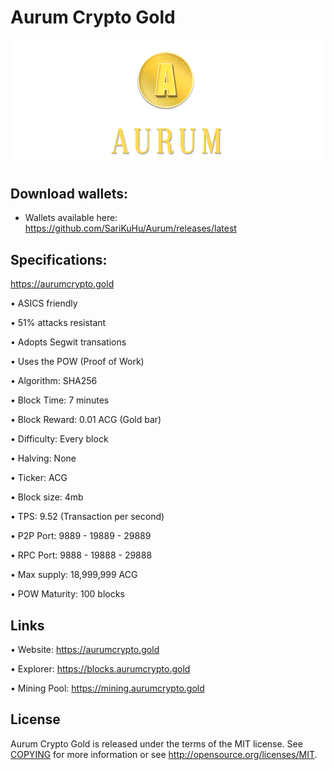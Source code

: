 ﻿Aurum Crypto Gold
========
![](share/pixmaps/splashscreen_transparent.png)


Download wallets:
----------

- Wallets available here: 
https://github.com/SariKuHu/Aurum/releases/latest


Specifications:
----------------------


https://aurumcrypto.gold

• ASICS friendly

• 51% attacks resistant

• Adopts Segwit transations

• Uses the POW (Proof of Work)

• Algorithm:        SHA256

• Block Time:       7 minutes

• Block Reward:     0.01 ACG (Gold bar)

• Difficulty:       Every block

• Halving:          None

• Ticker:           ACG

• Block size:       4mb

• TPS:      	    9.52 (Transaction per second)

• P2P Port:         9889 - 19889 - 29889

• RPC Port:         9888 - 19888 - 29888

• Max supply:       18,999,999 ACG

• POW Maturity:     100 blocks



Links
----------------

• Website: https://aurumcrypto.gold

• Explorer: https://blocks.aurumcrypto.gold

• Mining Pool: https://mining.aurumcrypto.gold






License
-------

Aurum Crypto Gold is released under the terms of the MIT license. See [COPYING](COPYING) for more
information or see http://opensource.org/licenses/MIT.

